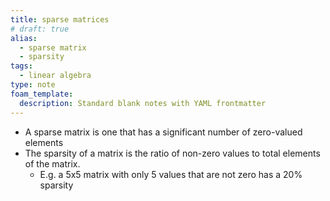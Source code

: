 ```yaml
---
title: sparse matrices
# draft: true
alias:
  - sparse matrix
  - sparsity
tags:
  - linear algebra
type: note
foam_template:
  description: Standard blank notes with YAML frontmatter
---
```


* A sparse matrix is one that has a significant number of zero-valued elements
* The sparsity of a matrix is the ratio of non-zero values to total elements of the matrix.
  * E.g. a 5x5 matrix with only 5 values that are not zero has a 20% sparsity
